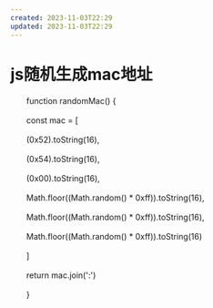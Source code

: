 ```yaml
---
created: 2023-11-03T22:29
updated: 2023-11-03T22:29
---
```

# js随机生成mac地址

　　function randomMac() {

　　const mac = \[

　　(0x52).toString(16),

　　(0x54).toString(16),

　　(0x00).toString(16),

　　Math.floor((Math.random() \* 0xff)).toString(16),

　　Math.floor((Math.random() \* 0xff)).toString(16),

　　Math.floor((Math.random() \* 0xff)).toString(16)

　　\]

　　return mac.join(':')

　　}
